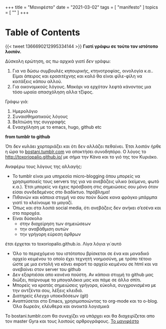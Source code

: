 +++
title = "Μανιφέστο"
date = "2021-03-02"
tags = [ "manifesto" ]
topics = [ "" ]
+++


# Table of Contents



{{< tweet 1366690212995334144 >}}
**Γιατί γράφω σε τούτο τον ιστότοπο λοιπόν.**

Δύσκολη ερώτηση, ας πω αρχικά γιατί *δεν* γράφω:

1.  Για να δώσω συμβουλές κηπουρικής, κτηνοτροφίας, οινολογία κ.α.. Είμαι άπειρος και ερασιτέχνης και καλό θα είναι φίλε-φίλη να κοιτάξεις κάπου αλλού.
2.  Για οικονομικούς λόγους. Μακάρι να ερχόταν λεφτά κάνοντας μια τόσο ωραία απασχόληση αλλα τζίφος.

Γράφω γιά:

1.  Ημερολόγιο
2.  Συναισθηματικούς λόγους
3.  Βελτιώση της συγγραφής
4.  Ενασχόληση με το emacs, hugo, github etc

**from tumblr to github**

Ότι δεν κυλάει χορταριάζει και ότι δεν αλλάζει πεθαίνει. Έτσι λοιπόν ήρθε η ώρα το [bostani.tumblr.com](http://bostani.tumblr.com) να αποκτήσει συνοδηπόρο. Ο λόγος το <http://toxoriopalio.github.io/> με σήμα την Κάνα και το γιό της τον Κυριάκο.

Αναφέρω τους λόγους της αλλαγής:

-   Το tumblr είναι μια υπηρεσία micro-blogging όπου μπορείς να χρησιμοποιείς τους servers της για να ανεβάζεις υλικο (κείμενο, φωτό κ.α.). Έτσι μπορείς να έχεις πρόσβαση στις σημειώσεις σου μόνο όταν είσαι συνδεδεμένος στο διαδίκτυο. !πρόβλημα!
-   Πιθανών και κάποια στιγμή να σου πούν δώσε κανα φράγκο μπάρμπα γιατί το κλείνουμε το μαγαζί.
-   Όπως και στα λοιπά social media, ότι ανεβάζεις δεν ανήκει σ’εσένα και στο παροχέα.
-   Είναι δύσκολο
    -   στην διαχείρηση των σημειώσεων
    -   την αναβάθμιση αυτών
    -   την γρήγορη εύρεση άρθρων

έτσι έρχεται το toxoriopalio.github.io. Λίγα λόγια γι΄αυτό

-   Όλο το περιεχόμενο του ιστότοπου βρίσκεται σε ένα και μοναδικό αρχείο κειμένου το οποίο έχει τεχνητή νοημοσύνη, με τρόπο τέτοιο ώστε με μια εντολή να κάνει export το αρχείο κειμένου σε html και να ανεβαίνει στον  server του github
-   Δεν εξαρτιέσαι απο κανένα πούστη. Αν κάποια στιγμή το github μας διώξει, παίρνουμε τα μπογαλάκια μας και πάμε σε άλλο σπίτι.
-   Μπορείς να κρατάς σημειώσεις γρήγορα, εύκολα, συγχρονισμένα με την αντζέντα σου, λέξεις κλειδιά.
-   Διατηρείς έλεγχο υποεκδόσεων (git)
-   Αναπτύσεται στο Emacs, χρησιμοποιώντας το org-mode και το o-blog. Όλα δωρεάν, ελέυθερα και ανοικτά λογισμικά

Το bostani.tumblr.com θα συνεχίζει να υπάρχει και θα διαχειρίζεται απο τον master Gyra και τους λοιπούς αρθρογράφους.
[
Το μανιφέστο](http://bostani.tumblr.com/post/146553472335/%CF%8C%CF%84%CE%B9-%CE%B4%CE%B5%CE%BD-%CE%BA%CF%85%CE%BB%CE%AC%CE%B5%CE%B9-%CF%87%CE%BF%CF%81%CF%84%CE%B1%CF%81%CE%B9%CE%AC%CE%B6%CE%B5%CE%B9-%CE%BA%CE%B1%CE%B9-%CF%8C%CF%84%CE%B9-%CE%B4%CE%B5%CE%BD-%CE%B1%CE%BB%CE%BB%CE%AC%CE%B6%CE%B5%CE%B9)
